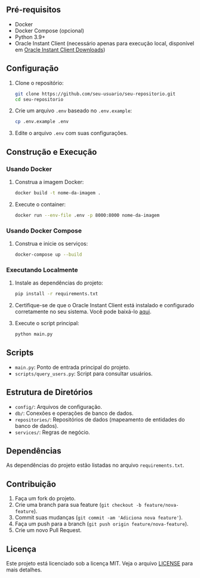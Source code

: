 ## Pré-requisitos

- Docker
- Docker Compose (opcional)
- Python 3.9+
- Oracle Instant Client (necessário apenas para execução local, disponível em [Oracle Instant Client Downloads](https://www.oracle.com/database/technologies/instant-client/macos-intel-x86-downloads.html))

## Configuração

1. Clone o repositório:

    ```sh
    git clone https://github.com/seu-usuario/seu-repositorio.git
    cd seu-repositorio
    ```

2. Crie um arquivo `.env` baseado no `.env.example`:

    ```sh
    cp .env.example .env
    ```

3. Edite o arquivo `.env` com suas configurações.

## Construção e Execução

### Usando Docker

1. Construa a imagem Docker:

    ```sh
    docker build -t nome-da-imagem .
    ```

2. Execute o container:

    ```sh
    docker run --env-file .env -p 8000:8000 nome-da-imagem
    ```

### Usando Docker Compose

1. Construa e inicie os serviços:

    ```sh
    docker-compose up --build
    ```

### Executando Localmente

1. Instale as dependências do projeto:

    ```sh
    pip install -r requirements.txt
    ```

2. Certifique-se de que o Oracle Instant Client está instalado e configurado corretamente no seu sistema. Você pode baixá-lo [aqui](https://www.oracle.com/database/technologies/instant-client/macos-intel-x86-downloads.html).

3. Execute o script principal:

    ```sh
    python main.py
    ```

## Scripts

- `main.py`: Ponto de entrada principal do projeto.
- `scripts/query_users.py`: Script para consultar usuários.

## Estrutura de Diretórios

- `config/`: Arquivos de configuração.
- `db/`: Conexões e operações de banco de dados.
- `repositories/`: Repositórios de dados (mapeamento de entidades do banco de dados).
- `services/`: Regras de negócio.

## Dependências

As dependências do projeto estão listadas no arquivo `requirements.txt`.

## Contribuição

1. Faça um fork do projeto.
2. Crie uma branch para sua feature (`git checkout -b feature/nova-feature`).
3. Commit suas mudanças (`git commit -am 'Adiciona nova feature'`).
4. Faça um push para a branch (`git push origin feature/nova-feature`).
5. Crie um novo Pull Request.

## Licença

Este projeto está licenciado sob a licença MIT. Veja o arquivo [LICENSE](LICENSE) para mais detalhes.